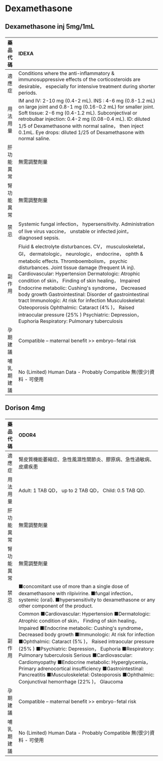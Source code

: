 # Dexamethasone

## Dexamethasone inj 5mg/1mL

##### 

| 藥品代碼   | IDEXA                                                                                                                                                                                                                                                                                                                                                                                                                                                                                                                                                                                                                                                   |
|:-----------|:--------------------------------------------------------------------------------------------------------------------------------------------------------------------------------------------------------------------------------------------------------------------------------------------------------------------------------------------------------------------------------------------------------------------------------------------------------------------------------------------------------------------------------------------------------------------------------------------------------------------------------------------------------|
| 適應症     | Conditions where the anti-inflammatory & immunosuppressive effects of the corticosteroids are desirable， especially for intensive treatment during shorter periods.                                                                                                                                                                                                                                                                                                                                                                                                                                                                                    |
| 用法用量   | IM and IV: 2-10 mg (0.4-2 mL). INS : 4-6 mg (0.8-1.2 mL) on large joint and 0.8-1 mg (0.16-0.2 mL) for smaller joint. Soft tissue: 2-6 mg (0.4-1.2 mL). Subconjectival or retrobulbar injection: 0.4-2 mg (0.08-0.4 mL). ID: diluted 1/5 of Dexamethasone with normal saline， then inject 0.1mL. Eye drops: diluted 1/25 of Dexamethasone with normal saline.                                                                                                                                                                                                                                                                                          |
| 肝功能異常 | 無需調整劑量                                                                                                                                                                                                                                                                                                                                                                                                                                                                                                                                                                                                                                            |
| 腎功能異常 | 無需調整劑量                                                                                                                                                                                                                                                                                                                                                                                                                                                                                                                                                                                                                                            |
| 禁忌       | Systemic fungal infection， hypersensitivity. Administration of live virus vaccine， unstable or infected joint， diagnosed sepsis.                                                                                                                                                                                                                                                                                                                                                                                                                                                                                                                     |
| 副作用     | Fluid & electrolyte disturbances. CV， musculoskeletal， GI， dermatologic， neurologic， endocrine， ophth & metabolic effects. Thromboembolism， psychic disturbances. Joint tissue damage (frequent IA inj). Cardiovascular: Hypertension Dermatologic: Atrophic condition of skin， Finding of skin healing， Impaired Endocrine metabolic: Cushing's syndrome， Decreased body growth Gastrointestinal: Disorder of gastrointestinal tract Immunologic: At risk for infection Musculoskeletal: Osteoporosis Ophthalmic: Cataract (4% )， Raised intraocular pressure (25% ) Psychiatric: Depression， Euphoria Respiratory: Pulmonary tuberculosis |
| 孕期建議   | Compatible – maternal benefit >> embryo-fetal risk                                                                                                                                                                                                                                                                                                                                                                                                                                                                                                                                                                                                      |
| 哺乳期建議 | No (Limited) Human Data - Probably Compatible 無(很少)資料 - 可使用                                                                                                                                                                                                                                                                                                                                                                                                                                                                                                                                                                                     |

## Dorison 4mg

##### 

| 藥品代碼   | ODOR4                                                                                                                                                                                                                                                                                                                                                                                                                                                                                                                                                                                                       |
|:-----------|:------------------------------------------------------------------------------------------------------------------------------------------------------------------------------------------------------------------------------------------------------------------------------------------------------------------------------------------------------------------------------------------------------------------------------------------------------------------------------------------------------------------------------------------------------------------------------------------------------------|
| 適應症     | 腎皮質機能萎縮症、急性風濕性關節炎、膠原病、急性過敏病、皮膚疾患                                                                                                                                                                                                                                                                                                                                                                                                                                                                                                                                            |
| 用法用量   | Adult: 1 TAB QD， up to 2 TAB QD， Child: 0.5 TAB QD.                                                                                                                                                                                                                                                                                                                                                                                                                                                                                                                                                       |
| 肝功能異常 | 無需調整劑量                                                                                                                                                                                                                                                                                                                                                                                                                                                                                                                                                                                                |
| 腎功能異常 | 無需調整劑量                                                                                                                                                                                                                                                                                                                                                                                                                                                                                                                                                                                                |
| 禁忌       | ■concomitant use of more than a single dose of dexamethasone with rilpivirine. ■fungal infection， systemic (oral). ■hypersensitivity to dexamethasone or any other component of the product.                                                                                                                                                                                                                                                                                                                                                                                                               |
| 副作用     | Common ■Cardiovascular: Hypertension ■Dermatologic: Atrophic condition of skin， Finding of skin healing， Impaired ■Endocrine metabolic: Cushing's syndrome， Decreased body growth ■Immunologic: At risk for infection ■Ophthalmic: Cataract (5% )， Raised intraocular pressure (25% ) ■Psychiatric: Depression， Euphoria ■Respiratory: Pulmonary tuberculosis Serious ■Cardiovascular: Cardiomyopathy ■Endocrine metabolic: Hyperglycemia， Primary adrenocortical insufficiency ■Gastrointestinal: Pancreatitis ■Musculoskeletal: Osteoporosis ■Ophthalmic: Conjunctival hemorrhage (22% )， Glaucoma |
| 孕期建議   | Compatible – maternal benefit >> embryo-fetal risk                                                                                                                                                                                                                                                                                                                                                                                                                                                                                                                                                          |
| 哺乳期建議 | No (Limited) Human Data - Probably Compatible 無(很少)資料 - 可使用                                                                                                                                                                                                                                                                                                                                                                                                                                                                                                                                         |


